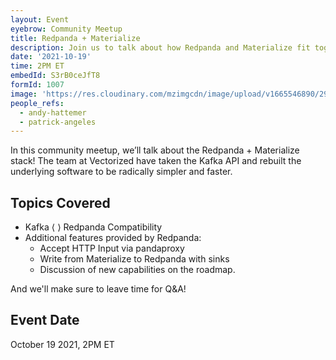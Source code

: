 ```yaml
---
layout: Event
eyebrow: Community Meetup
title: Redpanda + Materialize
description: Join us to talk about how Redpanda and Materialize fit together, and how they can be used to build powerful streaming architectures previously only accessible to large enterprise teams.
date: '2021-10-19'
time: 2PM ET
embedId: S3rB0ceJfT8
formId: 1007
image: 'https://res.cloudinary.com/mzimgcdn/image/upload/v1665546890/29.webp'
people_refs:
  - andy-hattemer
  - patrick-angeles
---
```


In this community meetup, we’ll talk about the Redpanda + Materialize stack! The team at Vectorized have taken the Kafka API and rebuilt the underlying software to be radically simpler and faster.

## Topics Covered

- Kafka &lang; &rang; Redpanda Compatibility
- Additional features provided by Redpanda:
  - Accept HTTP Input via pandaproxy
  - Write from Materialize to Redpanda with sinks
  - Discussion of new capabilities on the roadmap.

And we'll make sure to leave time for Q&A!

## Event Date

October 19 2021, 2PM ET
